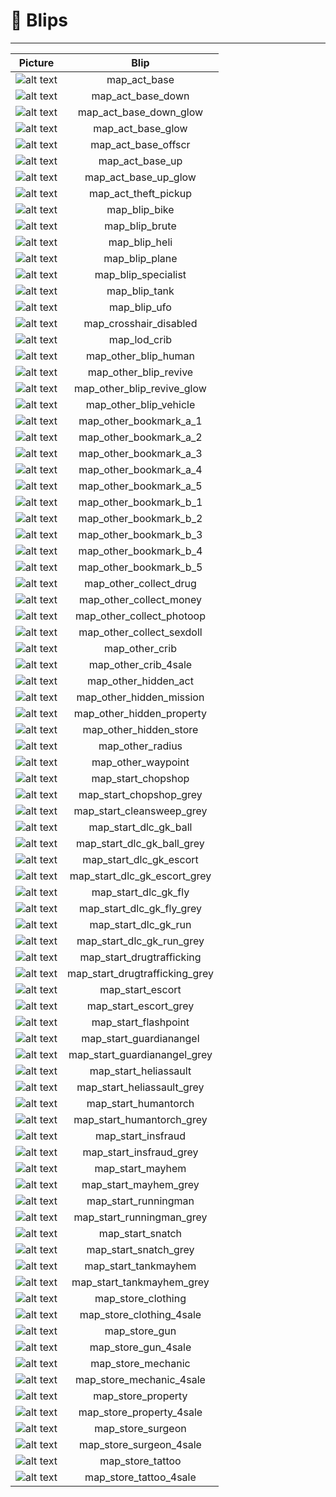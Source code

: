 # 🚙 Blips

---

| Picture | Blip |
|:-------:|:-------:|
| ![alt text](https://raw.githubusercontent.com/K3rhos/SR3MP-Docs/main/docs/images/blips/map_act_base.jpg "Blip") | map_act_base |
| ![alt text](https://raw.githubusercontent.com/K3rhos/SR3MP-Docs/main/docs/images/blips/map_act_base_down.jpg "Blip") | map_act_base_down |
| ![alt text](https://raw.githubusercontent.com/K3rhos/SR3MP-Docs/main/docs/images/blips/map_act_base_down_glow.jpg "Blip") | map_act_base_down_glow |
| ![alt text](https://raw.githubusercontent.com/K3rhos/SR3MP-Docs/main/docs/images/blips/map_act_base_glow.jpg "Blip") | map_act_base_glow |
| ![alt text](https://raw.githubusercontent.com/K3rhos/SR3MP-Docs/main/docs/images/blips/map_act_base_offscr.jpg "Blip") | map_act_base_offscr |
| ![alt text](https://raw.githubusercontent.com/K3rhos/SR3MP-Docs/main/docs/images/blips/map_act_base_up.jpg "Blip") | map_act_base_up |
| ![alt text](https://raw.githubusercontent.com/K3rhos/SR3MP-Docs/main/docs/images/blips/map_act_base_up_glow.jpg "Blip") | map_act_base_up_glow |
| ![alt text](https://raw.githubusercontent.com/K3rhos/SR3MP-Docs/main/docs/images/blips/map_act_theft_pickup.jpg "Blip") | map_act_theft_pickup |
| ![alt text](https://raw.githubusercontent.com/K3rhos/SR3MP-Docs/main/docs/images/blips/map_blip_bike.jpg "Blip") | map_blip_bike |
| ![alt text](https://raw.githubusercontent.com/K3rhos/SR3MP-Docs/main/docs/images/blips/map_blip_brute.jpg "Blip") | map_blip_brute |
| ![alt text](https://raw.githubusercontent.com/K3rhos/SR3MP-Docs/main/docs/images/blips/map_blip_heli.jpg "Blip") | map_blip_heli |
| ![alt text](https://raw.githubusercontent.com/K3rhos/SR3MP-Docs/main/docs/images/blips/map_blip_plane.jpg "Blip") | map_blip_plane |
| ![alt text](https://raw.githubusercontent.com/K3rhos/SR3MP-Docs/main/docs/images/blips/map_blip_specialist.jpg "Blip") | map_blip_specialist |
| ![alt text](https://raw.githubusercontent.com/K3rhos/SR3MP-Docs/main/docs/images/blips/map_blip_tank.jpg "Blip") | map_blip_tank |
| ![alt text](https://raw.githubusercontent.com/K3rhos/SR3MP-Docs/main/docs/images/blips/map_blip_ufo.jpg "Blip") | map_blip_ufo |
| ![alt text](https://raw.githubusercontent.com/K3rhos/SR3MP-Docs/main/docs/images/blips/map_crosshair_disabled.jpg "Blip") | map_crosshair_disabled |
| ![alt text](https://raw.githubusercontent.com/K3rhos/SR3MP-Docs/main/docs/images/blips/map_lod_crib.jpg "Blip") | map_lod_crib |
| ![alt text](https://raw.githubusercontent.com/K3rhos/SR3MP-Docs/main/docs/images/blips/map_other_blip_human.jpg "Blip") | map_other_blip_human |
| ![alt text](https://raw.githubusercontent.com/K3rhos/SR3MP-Docs/main/docs/images/blips/map_other_blip_revive.jpg "Blip") | map_other_blip_revive |
| ![alt text](https://raw.githubusercontent.com/K3rhos/SR3MP-Docs/main/docs/images/blips/map_other_blip_revive_glow.jpg "Blip") | map_other_blip_revive_glow |
| ![alt text](https://raw.githubusercontent.com/K3rhos/SR3MP-Docs/main/docs/images/blips/map_other_blip_vehicle.jpg "Blip") | map_other_blip_vehicle |
| ![alt text](https://raw.githubusercontent.com/K3rhos/SR3MP-Docs/main/docs/images/blips/map_other_bookmark_a_1.jpg "Blip") | map_other_bookmark_a_1 |
| ![alt text](https://raw.githubusercontent.com/K3rhos/SR3MP-Docs/main/docs/images/blips/map_other_bookmark_a_2.jpg "Blip") | map_other_bookmark_a_2 |
| ![alt text](https://raw.githubusercontent.com/K3rhos/SR3MP-Docs/main/docs/images/blips/map_other_bookmark_a_3.jpg "Blip") | map_other_bookmark_a_3 |
| ![alt text](https://raw.githubusercontent.com/K3rhos/SR3MP-Docs/main/docs/images/blips/map_other_bookmark_a_4.jpg "Blip") | map_other_bookmark_a_4 |
| ![alt text](https://raw.githubusercontent.com/K3rhos/SR3MP-Docs/main/docs/images/blips/map_other_bookmark_a_5.jpg "Blip") | map_other_bookmark_a_5 |
| ![alt text](https://raw.githubusercontent.com/K3rhos/SR3MP-Docs/main/docs/images/blips/map_other_bookmark_b_1.jpg "Blip") | map_other_bookmark_b_1 |
| ![alt text](https://raw.githubusercontent.com/K3rhos/SR3MP-Docs/main/docs/images/blips/map_other_bookmark_b_2.jpg "Blip") | map_other_bookmark_b_2 |
| ![alt text](https://raw.githubusercontent.com/K3rhos/SR3MP-Docs/main/docs/images/blips/map_other_bookmark_b_3.jpg "Blip") | map_other_bookmark_b_3 |
| ![alt text](https://raw.githubusercontent.com/K3rhos/SR3MP-Docs/main/docs/images/blips/map_other_bookmark_b_4.jpg "Blip") | map_other_bookmark_b_4 |
| ![alt text](https://raw.githubusercontent.com/K3rhos/SR3MP-Docs/main/docs/images/blips/map_other_bookmark_b_5.jpg "Blip") | map_other_bookmark_b_5 |
| ![alt text](https://raw.githubusercontent.com/K3rhos/SR3MP-Docs/main/docs/images/blips/map_other_collect_drug.jpg "Blip") | map_other_collect_drug |
| ![alt text](https://raw.githubusercontent.com/K3rhos/SR3MP-Docs/main/docs/images/blips/map_other_collect_money.jpg "Blip") | map_other_collect_money |
| ![alt text](https://raw.githubusercontent.com/K3rhos/SR3MP-Docs/main/docs/images/blips/map_other_collect_photoop.jpg "Blip") | map_other_collect_photoop |
| ![alt text](https://raw.githubusercontent.com/K3rhos/SR3MP-Docs/main/docs/images/blips/map_other_collect_sexdoll.jpg "Blip") | map_other_collect_sexdoll |
| ![alt text](https://raw.githubusercontent.com/K3rhos/SR3MP-Docs/main/docs/images/blips/map_other_crib.jpg "Blip") | map_other_crib |
| ![alt text](https://raw.githubusercontent.com/K3rhos/SR3MP-Docs/main/docs/images/blips/map_other_crib_4sale.jpg "Blip") | map_other_crib_4sale |
| ![alt text](https://raw.githubusercontent.com/K3rhos/SR3MP-Docs/main/docs/images/blips/map_other_hidden_act.jpg "Blip") | map_other_hidden_act |
| ![alt text](https://raw.githubusercontent.com/K3rhos/SR3MP-Docs/main/docs/images/blips/map_other_hidden_mission.jpg "Blip") | map_other_hidden_mission |
| ![alt text](https://raw.githubusercontent.com/K3rhos/SR3MP-Docs/main/docs/images/blips/map_other_hidden_property.jpg "Blip") | map_other_hidden_property |
| ![alt text](https://raw.githubusercontent.com/K3rhos/SR3MP-Docs/main/docs/images/blips/map_other_hidden_store.jpg "Blip") | map_other_hidden_store |
| ![alt text](https://raw.githubusercontent.com/K3rhos/SR3MP-Docs/main/docs/images/blips/map_other_radius.jpg "Blip") | map_other_radius |
| ![alt text](https://raw.githubusercontent.com/K3rhos/SR3MP-Docs/main/docs/images/blips/map_other_waypoint.jpg "Blip") | map_other_waypoint |
| ![alt text](https://raw.githubusercontent.com/K3rhos/SR3MP-Docs/main/docs/images/blips/map_start_chopshop.jpg "Blip") | map_start_chopshop |
| ![alt text](https://raw.githubusercontent.com/K3rhos/SR3MP-Docs/main/docs/images/blips/map_start_chopshop_grey.jpg "Blip") | map_start_chopshop_grey |
| ![alt text](https://raw.githubusercontent.com/K3rhos/SR3MP-Docs/main/docs/images/blips/map_start_cleansweep_grey.jpg "Blip") | map_start_cleansweep_grey |
| ![alt text](https://raw.githubusercontent.com/K3rhos/SR3MP-Docs/main/docs/images/blips/map_start_dlc_gk_ball.jpg "Blip") | map_start_dlc_gk_ball |
| ![alt text](https://raw.githubusercontent.com/K3rhos/SR3MP-Docs/main/docs/images/blips/map_start_dlc_gk_ball_grey.jpg "Blip") | map_start_dlc_gk_ball_grey |
| ![alt text](https://raw.githubusercontent.com/K3rhos/SR3MP-Docs/main/docs/images/blips/map_start_dlc_gk_escort.jpg "Blip") | map_start_dlc_gk_escort |
| ![alt text](https://raw.githubusercontent.com/K3rhos/SR3MP-Docs/main/docs/images/blips/map_start_dlc_gk_escort_grey.jpg "Blip") | map_start_dlc_gk_escort_grey |
| ![alt text](https://raw.githubusercontent.com/K3rhos/SR3MP-Docs/main/docs/images/blips/map_start_dlc_gk_fly.jpg "Blip") | map_start_dlc_gk_fly |
| ![alt text](https://raw.githubusercontent.com/K3rhos/SR3MP-Docs/main/docs/images/blips/map_start_dlc_gk_fly_grey.jpg "Blip") | map_start_dlc_gk_fly_grey |
| ![alt text](https://raw.githubusercontent.com/K3rhos/SR3MP-Docs/main/docs/images/blips/map_start_dlc_gk_run.jpg "Blip") | map_start_dlc_gk_run |
| ![alt text](https://raw.githubusercontent.com/K3rhos/SR3MP-Docs/main/docs/images/blips/map_start_dlc_gk_run_grey.jpg "Blip") | map_start_dlc_gk_run_grey |
| ![alt text](https://raw.githubusercontent.com/K3rhos/SR3MP-Docs/main/docs/images/blips/map_start_drugtrafficking.jpg "Blip") | map_start_drugtrafficking |
| ![alt text](https://raw.githubusercontent.com/K3rhos/SR3MP-Docs/main/docs/images/blips/map_start_drugtrafficking_grey.jpg "Blip") | map_start_drugtrafficking_grey |
| ![alt text](https://raw.githubusercontent.com/K3rhos/SR3MP-Docs/main/docs/images/blips/map_start_escort.jpg "Blip") | map_start_escort |
| ![alt text](https://raw.githubusercontent.com/K3rhos/SR3MP-Docs/main/docs/images/blips/map_start_escort_grey.jpg "Blip") | map_start_escort_grey |
| ![alt text](https://raw.githubusercontent.com/K3rhos/SR3MP-Docs/main/docs/images/blips/map_start_flashpoint.jpg "Blip") | map_start_flashpoint |
| ![alt text](https://raw.githubusercontent.com/K3rhos/SR3MP-Docs/main/docs/images/blips/map_start_guardianangel.jpg "Blip") | map_start_guardianangel |
| ![alt text](https://raw.githubusercontent.com/K3rhos/SR3MP-Docs/main/docs/images/blips/map_start_guardianangel_grey.jpg "Blip") | map_start_guardianangel_grey |
| ![alt text](https://raw.githubusercontent.com/K3rhos/SR3MP-Docs/main/docs/images/blips/map_start_heliassault.jpg "Blip") | map_start_heliassault |
| ![alt text](https://raw.githubusercontent.com/K3rhos/SR3MP-Docs/main/docs/images/blips/map_start_heliassault_grey.jpg "Blip") | map_start_heliassault_grey |
| ![alt text](https://raw.githubusercontent.com/K3rhos/SR3MP-Docs/main/docs/images/blips/map_start_humantorch.jpg "Blip") | map_start_humantorch |
| ![alt text](https://raw.githubusercontent.com/K3rhos/SR3MP-Docs/main/docs/images/blips/map_start_humantorch_grey.jpg "Blip") | map_start_humantorch_grey |
| ![alt text](https://raw.githubusercontent.com/K3rhos/SR3MP-Docs/main/docs/images/blips/map_start_insfraud.jpg "Blip") | map_start_insfraud |
| ![alt text](https://raw.githubusercontent.com/K3rhos/SR3MP-Docs/main/docs/images/blips/map_start_insfraud_grey.jpg "Blip") | map_start_insfraud_grey |
| ![alt text](https://raw.githubusercontent.com/K3rhos/SR3MP-Docs/main/docs/images/blips/map_start_mayhem.jpg "Blip") | map_start_mayhem |
| ![alt text](https://raw.githubusercontent.com/K3rhos/SR3MP-Docs/main/docs/images/blips/map_start_mayhem_grey.jpg "Blip") | map_start_mayhem_grey |
| ![alt text](https://raw.githubusercontent.com/K3rhos/SR3MP-Docs/main/docs/images/blips/map_start_runningman.jpg "Blip") | map_start_runningman |
| ![alt text](https://raw.githubusercontent.com/K3rhos/SR3MP-Docs/main/docs/images/blips/map_start_runningman_grey.jpg "Blip") | map_start_runningman_grey |
| ![alt text](https://raw.githubusercontent.com/K3rhos/SR3MP-Docs/main/docs/images/blips/map_start_snatch.jpg "Blip") | map_start_snatch |
| ![alt text](https://raw.githubusercontent.com/K3rhos/SR3MP-Docs/main/docs/images/blips/map_start_snatch_grey.jpg "Blip") | map_start_snatch_grey |
| ![alt text](https://raw.githubusercontent.com/K3rhos/SR3MP-Docs/main/docs/images/blips/map_start_tankmayhem.jpg "Blip") | map_start_tankmayhem |
| ![alt text](https://raw.githubusercontent.com/K3rhos/SR3MP-Docs/main/docs/images/blips/map_start_tankmayhem_grey.jpg "Blip") | map_start_tankmayhem_grey |
| ![alt text](https://raw.githubusercontent.com/K3rhos/SR3MP-Docs/main/docs/images/blips/map_store_clothing.jpg "Blip") | map_store_clothing |
| ![alt text](https://raw.githubusercontent.com/K3rhos/SR3MP-Docs/main/docs/images/blips/map_store_clothing_4sale.jpg "Blip") | map_store_clothing_4sale |
| ![alt text](https://raw.githubusercontent.com/K3rhos/SR3MP-Docs/main/docs/images/blips/map_store_gun.jpg "Blip") | map_store_gun |
| ![alt text](https://raw.githubusercontent.com/K3rhos/SR3MP-Docs/main/docs/images/blips/map_store_gun_4sale.jpg "Blip") | map_store_gun_4sale |
| ![alt text](https://raw.githubusercontent.com/K3rhos/SR3MP-Docs/main/docs/images/blips/map_store_mechanic.jpg "Blip") | map_store_mechanic |
| ![alt text](https://raw.githubusercontent.com/K3rhos/SR3MP-Docs/main/docs/images/blips/map_store_mechanic_4sale.jpg "Blip") | map_store_mechanic_4sale |
| ![alt text](https://raw.githubusercontent.com/K3rhos/SR3MP-Docs/main/docs/images/blips/map_store_property.jpg "Blip") | map_store_property |
| ![alt text](https://raw.githubusercontent.com/K3rhos/SR3MP-Docs/main/docs/images/blips/map_store_property_4sale.jpg "Blip") | map_store_property_4sale |
| ![alt text](https://raw.githubusercontent.com/K3rhos/SR3MP-Docs/main/docs/images/blips/map_store_surgeon.jpg "Blip") | map_store_surgeon |
| ![alt text](https://raw.githubusercontent.com/K3rhos/SR3MP-Docs/main/docs/images/blips/map_store_surgeon_4sale.jpg "Blip") | map_store_surgeon_4sale |
| ![alt text](https://raw.githubusercontent.com/K3rhos/SR3MP-Docs/main/docs/images/blips/map_store_tattoo.jpg "Blip") | map_store_tattoo |
| ![alt text](https://raw.githubusercontent.com/K3rhos/SR3MP-Docs/main/docs/images/blips/map_store_tattoo_4sale.jpg "Blip") | map_store_tattoo_4sale |
